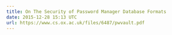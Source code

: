 ```yaml
---
title: On The Security of Password Manager Database Formats
date: 2015-12-28 15:13 UTC
url: https://www.cs.ox.ac.uk/files/6487/pwvault.pdf
---
```

